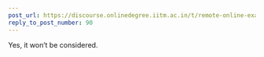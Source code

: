 ```yaml
---
post_url: https://discourse.onlinedegree.iitm.ac.in/t/remote-online-exam-tds-jan-2025/168832/91
reply_to_post_number: 90
---
```

Yes, it won’t be considered.